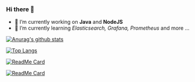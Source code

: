 ### Hi there 👋

- 🔭 I’m currently working on **Java** and **NodeJS**
- 🌱 I’m currently learning *Elasticsearch, Grafana, Prometheus* and more ...



[![Anurag's github stats](https://github-readme-stats.vercel.app/api?username=huynhsamha&show_icons=true&count_private=true)](https://github.com/huynhsamha)



[![Top Langs](https://github-readme-stats.vercel.app/api/top-langs/?username=huynhsamha&layout=compact)](https://github.com/huynhsamha)



[![ReadMe Card](https://github-readme-stats.vercel.app/api/pin/?username=vnspoj&repo=vnspoj.github.io&show_owner=true)](https://vnspoj.github.io/)


[![ReadMe Card](https://github-readme-stats.vercel.app/api/pin/?username=wearenodev&repo=wearenodev.github.io&show_owner=true)](https://wearenodev.github.io/)


<!--
[![ReadMe Card](https://github-readme-stats.vercel.app/api/pin/?username=huynhsamha&repo=dontpad&show_owner=true)](https://github.com/huynhsamha/dontpad)
[![ReadMe Card](https://github-readme-stats.vercel.app/api/pin/?username=huynhsamha&repo=electron-file-encryption&show_owner=true)](https://github.com/huynhsamha/electron-file-encryption)

[![ReadMe Card](https://github-readme-stats.vercel.app/api/pin/?username=huynhsamha&repo=grafana-dashboards-elasticsearch&show_owner=true)](https://github.com/huynhsamha/grafana-dashboards-elasticsearch)
[![ReadMe Card](https://github-readme-stats.vercel.app/api/pin/?username=huynhsamha&repo=crypto&show_owner=true)](https://github.com/huynhsamha/crypto)

-->




<!--
**huynhsamha/huynhsamha** is a ✨ _special_ ✨ repository because its `README.md` (this file) appears on your GitHub profile.

Here are some ideas to get you started:

- 🔭 I’m currently working on ...
- 🌱 I’m currently learning ...
- 👯 I’m looking to collaborate on ...
- 🤔 I’m looking for help with ...
- 💬 Ask me about ...
- 📫 How to reach me: ...
- 😄 Pronouns: ...
- ⚡ Fun fact: ...
-->
